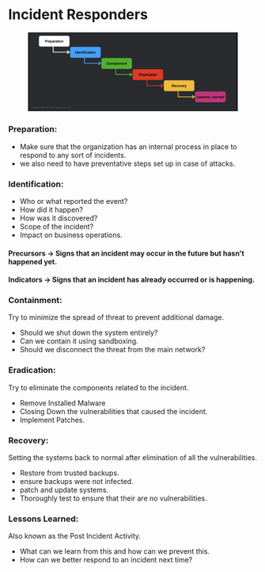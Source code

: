 # Incident Responders

<figure><img src="../../../.gitbook/assets/image (3) (1) (1).png" alt=""><figcaption></figcaption></figure>

### Preparation:

* Make sure that the organization has an internal process in place to respond to any sort of incidents.
* we also need to have preventative steps set up in case of attacks.

### Identification:

* Who or what reported the event?
* How did it happen?
* How was it discovered?
* Scope of the incident?
* Impact on business operations.

#### Precursors -> Signs that an incident may occur in the future but hasn't happened yet.

#### Indicators -> Signs that an incident has already occurred or is happening.

### Containment:

Try to minimize the spread of threat to prevent additional damage.

* Should we shut down the system entirely?
* Can we contain it using sandboxing.
* Should we disconnect the threat from the main network?

### Eradication:

Try to eliminate the components related to the incident.

* Remove Installed Malware
* Closing Down the vulnerabilities that caused the incident.
* Implement Patches.

### Recovery:

Setting the systems back to normal after elimination of all the vulnerabilities.

* Restore from trusted backups.
* ensure backups were not infected.
* patch and update systems.
* Thoroughly test to ensure that their are no vulnerabilities.

### Lessons Learned:

Also known as the Post Incident Activity.

* What can we learn from this and how can we prevent this.
* How can we better respond to an incident next time?

